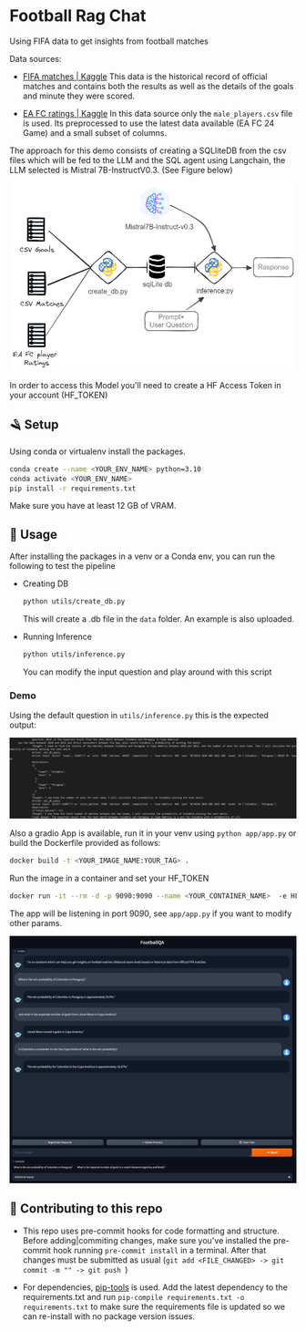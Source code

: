 # Football Rag Chat

Using FIFA data to get insights from football matches

Data sources:
- [FIFA matches | Kaggle](https://www.kaggle.com/datasets/zeesolver/fifa-results?resource=download)
    This data is the historical record of official matches and contains both the results as well as the details of the goals and minute they were scored.

- [EA FC ratings | Kaggle](https://www.kaggle.com/datasets/stefanoleone992/ea-sports-fc-24-complete-player-dataset?select=male_players.csv)
    In this data source only the `male_players.csv` file is used. Its preprocessed to use the latest data available (EA FC 24 Game) and a small subset of columns.

The approach for this demo consists of creating a SQLliteDB from the csv files which will be fed to the LLM and the SQL agent using Langchain, the LLM selected is Mistral 7B-InstructV0.3. (See Figure below)

![img](./data/description.png)

In order to access this Model you'll need to create a HF Access Token in your account (HF_TOKEN)

## 🪒 Setup

Using conda or virtualenv install the packages.

```bash
conda create --name <YOUR_ENV_NAME> python=3.10
conda activate <YOUR_ENV_NAME>
pip install -r requirements.txt
```

Make sure you have at least 12 GB of VRAM.

## 🐍 Usage

After installing the packages in a venv or a Conda env, you can run the following to test the pipeline


- Creating DB
    ```bash
    python utils/create_db.py
    ```

    This will create a .db file in the `data` folder. An example is also uploaded.

- Running Inference

    ```bash
    python utils/inference.py
    ```
    You can modify the input question and play around with this script

### Demo

Using the default question in `utils/inference.py` this is the expected output:

![img2](./data/demo.png)

Also a gradio App is available, run it in your venv using `python app/app.py` or build the Dockerfile provided as follows:

```bash
docker build -t <YOUR_IMAGE_NAME:YOUR_TAG> .
```

Run the image in a container and set your HF_TOKEN

```bash
docker run -it --rm -d -p 9090:9090 --name <YOUR_CONTAINER_NAME>  -e HF_TOKEN=<YOUR_HF_TOKEN> --gpus "0" --ipc=host --ulimit memlock=-1 <YOUR_IMAGE_NAME:YOUR_TAG>
```

The app will be listening in port 9090, see `app/app.py` if you want to modify other params.

![img3](./data/app-demo.png)


## 🤿 Contributing to this repo

- This repo uses pre-commit hooks for code formatting and structure. Before adding|commiting changes, make sure you've installed the pre-commit hook running `pre-commit install` in a terminal. After that changes must be submitted as usual (`git add <FILE_CHANGED> -> git commit -m "" -> git push `)

- For dependencies, [pip-tools](https://github.com/jazzband/pip-tools) is used. Add the latest dependency to the requirements.txt and run  `pip-compile requirements.txt -o requirements.txt` to make sure the requirements file is updated so we can re-install with no package version issues.

